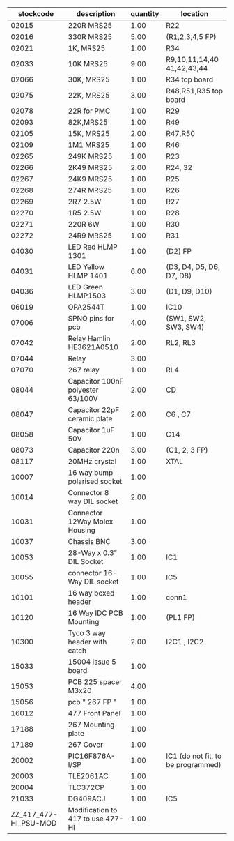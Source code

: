 |stockcode|description|quantity|location|
|---------|-----------|--------|--------|
|02015|220R MRS25|1.00|R22|
|02016|330R MRS25|5.00| (R1,2,3,4,5 FP)|
|02021|1K, MRS25|1.00|R34|
|02033|10K MRS25|9.00|R9,10,11,14,40 41,42,43,44|
|02066|30K, MRS25|1.00|R34 top board|
|02075|22K, MRS25|3.00|R48,R51,R35 top board|
|02078|22R for PMC|1.00|R29|
|02093|82K,MRS25|1.00|R49|
|02105|15K, MRS25|2.00|R47,R50|
|02109|1M1 MRS25|1.00|R46|
|02265|249K MRS25|1.00|R23|
|02266|2K49 MRS25|2.00|R24, 32|
|02267|24K9 MRS25|1.00|R25|
|02268|274R MRS25|1.00|R26|
|02269|2R7 2.5W|1.00|R27|
|02270|1R5 2.5W|1.00|R28|
|02271|220R 6W|1.00|R30|
|02272|24R9 MRS25|1.00|R31|
|04030|LED Red HLMP 1301|1.00|(D2) FP|
|04031|LED Yellow HLMP 1401|6.00|(D3, D4, D5, D6, D7, D8)|
|04036|LED Green HLMP1503|3.00|(D1, D9, D10)|
|06019|OPA2544T|1.00|IC10|
|07006|SPNO pins for pcb|4.00|(SW1, SW2, SW3, SW4)|
|07042|Relay  Hamlin HE3621A0510|2.00|RL2,  RL3|
|07044|Relay|3.00||
|07070|267 relay|1.00|RL4|
|08044|Capacitor 100nF polyester 63/100V|2.00|CD |
|08047|Capacitor 22pF ceramic plate|2.00|C6 , C7|
|08058|Capacitor 1uF 50V|1.00|C14|
|08073|Capacitor 220n|3.00|(C1, 2, 3 FP)|
|08117|20MHz crystal|1.00|XTAL|
|10007|16 way bump polarised socket|1.00||
|10014|Connector 8 way DIL socket|2.00||
|10031|Connector 12Way Molex Housing|1.00||
|10037|Chassis BNC|3.00||
|10053|28-Way x 0.3" DIL Socket|1.00|IC1|
|10055|connector 16-Way DIL socket|1.00|IC5|
|10101|16 way boxed header|1.00|conn1|
|10120|16 Way IDC PCB Mounting|1.00|(PL1 FP)|
|10300|Tyco 3 way header with catch|2.00|I2C1 , I2C2|
|15033|15004 issue 5 board|1.00||
|15053|PCB 225 spacer M3x20|4.00||
|15056|pcb  " 267 FP "|1.00||
|16012|477 Front Panel|1.00||
|17188|267 Mounting plate|1.00||
|17189|267 Cover|1.00||
|20002|PIC16F876A-I/SP|1.00|IC1 (do not fit, to be programmed)|
|20003|TLE2061AC|1.00||
|20004|TLC372CP|1.00||
|21033|DG409ACJ|1.00|IC5|
|ZZ_417_477-HI_PSU-MOD|Modification to 417 to use 477-HI|1.00||
